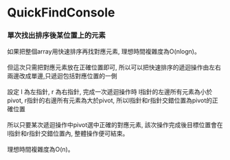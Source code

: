 # QuickFindConsole
<h3>單次找出排序後某位置上的元素</h3>
<p>
如果把整個array用快速排序再找對應元素, 理想時間複雜度為O(nlogn)。
<br><br>
  但這次只需把對應元素放在正確位置即可, 所以可以把快速排序的遞迴操作由左右兩邊改成單邊,只遞迴包括對應位置的一側
 <br><br>
  設定 l 為左指針, r 為右指針, 完成一次遞迴操作時 l指針的左邊所有元素為小於pivot, r指針的右邊所有元素為大於pivot, 所以l指針和r指針交錯位置為pivot的正確位置
  <br><br>
  所以只要某次遞迴操作中pivot選中正確的對應元素, 該次操作完成後目標位置會在l指針和r指針交錯位置內, 整體操作便可結束。
<br><br>
  理想時間複雜度為O(n)。
</p>
